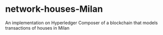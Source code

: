# network-houses-Milan
An implementation on Hyperledger Composer of a blockchain that models transactions of houses in Milan
